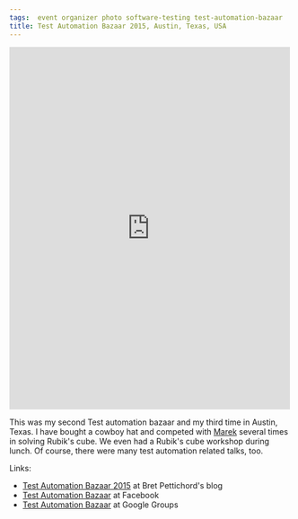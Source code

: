 ```yaml
---
tags:  event organizer photo software-testing test-automation-bazaar
title: Test Automation Bazaar 2015, Austin, Texas, USA
---
```

<iframe src="https://www.facebook.com/plugins/post.php?href=https%3A%2F%2Fwww.facebook.com%2Fmedia%2Fset%2F%3Fset%3Da.10156208049397290.1073741941.735252289%26type%3D3&width=500" width="500" height="646" style="border:none;overflow:hidden" scrolling="no" frameborder="0" allowTransparency="true"></iframe>

This was my second Test automation bazaar and my third time in Austin, Texas. I have bought a cowboy hat and competed with [Marek](https://twitter.com/_marekj) several times in solving Rubik's cube. We even had a Rubik's cube workshop during lunch. Of course, there were many test automation related talks, too.

Links:

- [Test Automation Bazaar 2015](https://testingwithvision.wordpress.com/2014/12/10/announcing-test-automation-bazaar-jan-16-17-in-austin/) at Bret Pettichord's blog
- [Test Automation Bazaar](https://www.facebook.com/testautomationbazaar/) at Facebook
- [Test Automation Bazaar](https://groups.google.com/forum/#!forum/test-automation-bazaar) at Google Groups
